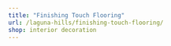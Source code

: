 ```yaml
---
title: "Finishing Touch Flooring"
url: /laguna-hills/finishing-touch-flooring/
shop: interior decoration
---
```

